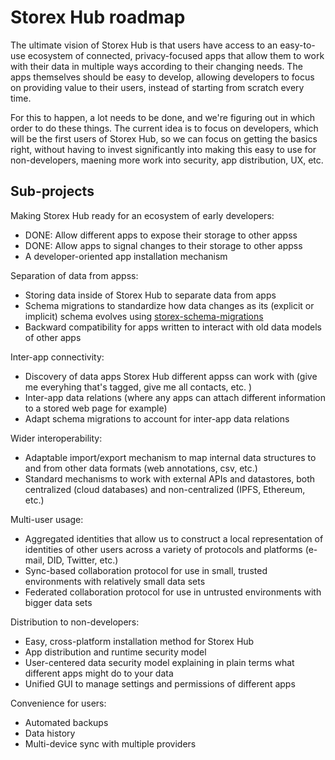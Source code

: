 # Storex Hub roadmap

The ultimate vision of Storex Hub is that users have access to an easy-to-use ecosystem of connected, privacy-focused apps that allow them to work with their data in multiple ways according to their changing needs. The apps themselves should be easy to develop, allowing developers to focus on providing value to their users, instead of starting from scratch every time.

For this to happen, a lot needs to be done, and we're figuring out in which order to do these things. The current idea is to focus on developers, which will be the first users of Storex Hub, so we can focus on getting the basics right, without having to invest significantly into making this easy to use for non-developers, maening more work into security, app distribution, UX, etc.

## Sub-projects

Making Storex Hub ready for an ecosystem of early developers:

- DONE: Allow different apps to expose their storage to other appss
- DONE: Allow apps to signal changes to their storage to other appss
- A developer-oriented app installation mechanism

Separation of data from appss:

- Storing data inside of Storex Hub to separate data from apps
- Schema migrations to standardize how data changes as its (explicit or implicit) schema evolves using [storex-schema-migrations](/guides/schema-migrations/)
- Backward compatibility for apps written to interact with old data models of other apps

Inter-app connectivity:

- Discovery of data apps Storex Hub different appss can work with (give me everyhing that's tagged, give me all contacts, etc. )
- Inter-app data relations (where any apps can attach different information to a stored web page for example)
- Adapt schema migrations to account for inter-app data relations

Wider interoperability:

- Adaptable import/export mechanism to map internal data structures to and from other data formats (web annotations, csv, etc.)
- Standard mechanisms to work with external APIs and datastores, both centralized (cloud databases) and non-centralized (IPFS, Ethereum, etc.)

Multi-user usage:

- Aggregated identities that allow us to construct a local representation of identities of other users across a variety of protocols and platforms (e-mail, DID, Twitter, etc.)
- Sync-based collaboration protocol for use in small, trusted environments with relatively small data sets
- Federated collaboration protocol for use in untrusted environments with bigger data sets

Distribution to non-developers:

- Easy, cross-platform installation method for Storex Hub
- App distribution and runtime security model
- User-centered data security model explaining in plain terms what different apps might do to your data
- Unified GUI to manage settings and permissions of different apps

Convenience for users:

- Automated backups
- Data history
- Multi-device sync with multiple providers
